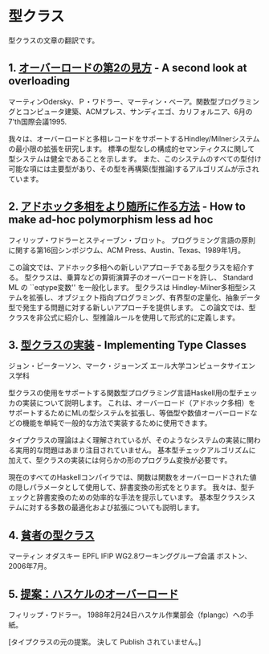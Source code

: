 # 型クラス

  型クラスの文章の翻訳です。

## 1. [オーバーロードの第2の見方](overload2.md) - A second look at overloading

  マーティンOdersky、Ｐ・ワドラー、マーティン・ベーア。関数型プログラミングとコンピュータ建築、ACMプレス、サンディエゴ、カリフォルニア、6月の7'th国際会議1995.

  我々は、オーバーロードと多相レコードをサポートするHindley/Milnerシステムの最小限の拡張を研究します。
  標準の型なしの構成的セマンティクスに関して型システムは健全であることを示します。
  また、このシステムのすべての型付け可能な項には主要型があり、その型を再構築(型推論)するアルゴリズムが示されています。

## 2. [アドホック多相をより随所に作る方法](make.md) - How to make ad-hoc polymorphism less ad hoc

  フィリップ・ワドラーとスティーブン・ブロット。 プログラミング言語の原則に関する第16回シンポジウム、ACM Press、Austin、Texas、1989年1月。

  この論文では、アドホック多相への新しいアプローチである型クラスを紹介する。
  型クラスは、乗算などの算術演算子のオーバーロードを許し、 Standard ML の ``eqtype変数'' を一般化します。
  型クラスは Hindley-Milner多相型システムを拡張し、オブジェクト指向プログラミング、有界型の定量化、抽象データ型で発生する問題に対する新しいアプローチを提供します。
  この論文では、型クラスを非公式に紹介し、型推論ルールを使用して形式的に定義します。

## 3. [型クラスの実装](impl_tclass.md) - Implementing Type Classes

  ジョン・ピーターソン、マーク・ジョーンズ エール大学コンピュータサイエンス学科

  型クラスの使用をサポートする関数型プログラミング言語Haskell用の型チェッカの実装について説明します。
  これは、オーバーロード（アドホック多相）をサポートするためにMLの型システムを拡張し、等価型や数値オーバーロードなどの機能を単純で一般的な方法で実装するために使用できます。

  タイプクラスの理論はよく理解されているが、そのようなシステムの実装に関わる実用的な問題はあまり注目されていません。
  基本型チェックアルゴリズムに加えて、型クラスの実装には何らかの形のプログラム変換が必要です。

  現在のすべてのHaskellコンパイラでは、関数は関数をオーバーロードされた値の隠しパラメータとして使用して、辞書変換の形式をとります。
  我々は、型チェックと辞書変換のための効率的な手法を提示しています。
  基本型クラスシステムに対する多数の最適化および拡張についても説明します。

## 4. [貧者の型クラス](poor_mans_type_classes.md)

  マーティン オダスキー EPFL IFIP WG2.8ワーキンググループ会議 ボストン、2006年7月。

## 5. [提案：ハスケルのオーバーロード](class-leter.md)

  フィリップ・ワドラー。 1988年2月24日ハスケル作業部会（fplangc）への手紙。

  [タイプクラスの元の提案。 決して Publish されていません。]
